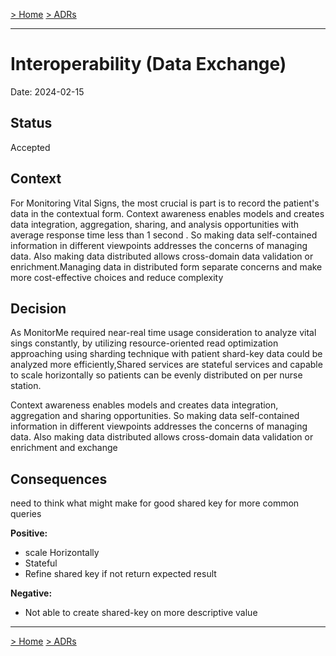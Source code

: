 [> Home](../README.md)    [> ADRs](README.md)

---

# Interoperability (Data Exchange)

Date: 2024-02-15

## Status

Accepted

## Context
For Monitoring Vital Signs, the most crucial is part is to record the patient's data in the contextual form. Context awareness enables models and creates data integration, aggregation, sharing, and analysis opportunities with average response time less than 1 second . So making data self-contained information in different viewpoints addresses the concerns of managing data. Also making data distributed allows cross-domain data validation or enrichment.Managing data in distributed form separate concerns and make more cost-effective choices and reduce complexity 



## Decision
As MonitorMe required near-real time usage consideration to analyze vital sings constantly, by utilizing resource-oriented read optimization approaching using sharding technique with patient shard-key data could be analyzed more efficiently,Shared services are stateful services and capable to scale horizontally so patients can be evenly distributed on per nurse station.

Context awareness enables models and creates data integration, aggregation and sharing opportunities. So making data self-contained information in different viewpoints addresses the concerns of managing data. Also making data distributed allows cross-domain data validation or enrichment and exchange

## Consequences
need to think what might make for good shared key for more common queries 

**Positive:**
-  scale Horizontally
-  Stateful
-  Refine shared key if not return expected result

**Negative:**

- Not able to create  shared-key on more descriptive value



---

[> Home](../README.md)    [> ADRs](README.md)
